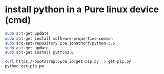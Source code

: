 # install python in a Pure linux device (cmd)

```bash
sudo apt-get update
sudo apt-get install software-properties-common
sudo add-apt-repository ppa:jonathonf/python-3.6
sudo apt-get update
sudo apt-get install python3.6

curl https://bootstrap.pypa.io/get-pip.py -o get-pip.py
python get-pip.py
```
